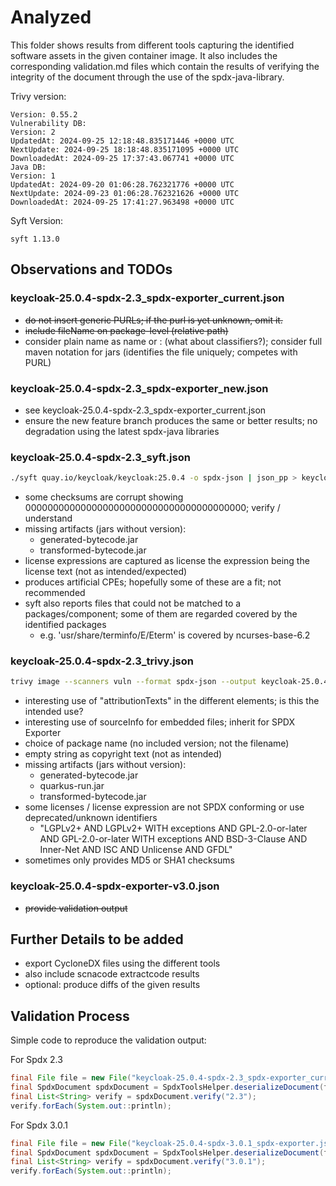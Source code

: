 # Analyzed

This folder shows results from different tools capturing the identified software assets in the given container image.
It also includes the corresponding validation.md files which contain the results of verifying the integrity of 
the document through the use of the spdx-java-library.

Trivy version: 

```
Version: 0.55.2
Vulnerability DB:
Version: 2
UpdatedAt: 2024-09-25 12:18:48.835171446 +0000 UTC
NextUpdate: 2024-09-25 18:18:48.835171095 +0000 UTC
DownloadedAt: 2024-09-25 17:37:43.067741 +0000 UTC
Java DB:
Version: 1
UpdatedAt: 2024-09-20 01:06:28.762321776 +0000 UTC
NextUpdate: 2024-09-23 01:06:28.762321626 +0000 UTC
DownloadedAt: 2024-09-25 17:41:27.963498 +0000 UTC
```

Syft Version:

```
syft 1.13.0
```

## Observations and TODOs

### keycloak-25.0.4-spdx-2.3_spdx-exporter_current.json
- ~~do not insert generic PURLs; if the purl is yet unknown, omit it.~~
- ~~include fileName on package-level (relative path)~~
- consider plain name as name or <groupid>:<artifactId> (what about classifiers?); consider full maven notation for jars
  (identifies the file uniquely; competes with PURL)
 
### keycloak-25.0.4-spdx-2.3_spdx-exporter_new.json
- see keycloak-25.0.4-spdx-2.3_spdx-exporter_current.json
- ensure the new feature branch produces the same or better results; no degradation using the latest spdx-java libraries

### keycloak-25.0.4-spdx-2.3_syft.json

```bash
./syft quay.io/keycloak/keycloak:25.0.4 -o spdx-json | json_pp > keycloak-25.0.4-spdx-2.3_syft.json
```

- some checksums are corrupt showing 0000000000000000000000000000000000000000; verify / understand
- missing artifacts (jars without version):
  - generated-bytecode.jar
  - transformed-bytecode.jar
- license expressions are captured as license the expression being the license text (not as intended/expected)
- produces artificial CPEs; hopefully some of these are a fit; not recommended
- syft also reports files that could not be matched to a packages/component; some of them are regarded covered by the 
  identified packages
  - e.g. 'usr/share/terminfo/E/Eterm' is covered by ncurses-base-6.2

### keycloak-25.0.4-spdx-2.3_trivy.json

```bash
trivy image --scanners vuln --format spdx-json --output keycloak-25.0.4-spdx-2.3_trivy.json quay.io/keycloak/keycloak:25.0.4
```

- interesting use of "attributionTexts" in the different elements; is this the intended use?
- interesting use of sourceInfo for embedded files; inherit for SPDX Exporter
- choice of package name (no included version; not the filename)
- empty string as copyright text (not as intended)
- missing artifacts (jars without version):
    - generated-bytecode.jar
    - quarkus-run.jar
    - transformed-bytecode.jar
- some licenses / license expression are not SPDX conforming or use deprecated/unknown identifiers
  - "LGPLv2+ AND LGPLv2+ WITH exceptions AND GPL-2.0-or-later AND GPL-2.0-or-later WITH exceptions AND BSD-3-Clause AND Inner-Net AND ISC AND Unlicense AND GFDL"
- sometimes only provides MD5 or SHA1 checksums

### keycloak-25.0.4-spdx-exporter-v3.0.json

- ~~provide validation output~~

## Further Details to be added
- export CycloneDX files using the different tools
- also include scnacode extractcode results
- optional: produce diffs of the given results

## Validation Process

Simple code to reproduce the validation output:

For Spdx 2.3
```java
final File file = new File("keycloak-25.0.4-spdx-2.3_spdx-exporter_current.json");
final SpdxDocument spdxDocument = SpdxToolsHelper.deserializeDocument(file);
final List<String> verify = spdxDocument.verify("2.3");
verify.forEach(System.out::println);
```

For Spdx 3.0.1
```java
final File file = new File("keycloak-25.0.4-spdx-3.0.1_spdx-exporter.json");
final SpdxDocument spdxDocument = SpdxToolsHelper.deserializeDocument(file);
final List<String> verify = spdxDocument.verify("3.0.1");
verify.forEach(System.out::println);
```
